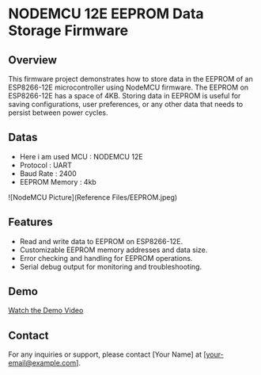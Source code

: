 # NODEMCU 12E EEPROM Data Storage Firmware


## Overview
This firmware project demonstrates how to store data in the EEPROM of an ESP8266-12E microcontroller using NodeMCU firmware. The EEPROM on ESP8266-12E has a space of 4KB. Storing data in EEPROM is useful for saving configurations, user preferences, or any other data that needs to persist between power cycles.

## Datas
- Here i am used MCU : NODEMCU 12E 
- Protocol : UART 
- Baud Rate : 2400 
- EEPROM Memory : 4kb 

![NodeMCU Picture](Reference Files/EEPROM.jpeg)

## Features
- Read and write data to EEPROM on ESP8266-12E.
- Customizable EEPROM memory addresses and data size.
- Error checking and handling for EEPROM operations.
- Serial debug output for monitoring and troubleshooting.

## Demo
[Watch the Demo Video](link-to-demo-video)

## Contact
For any inquiries or support, please contact [Your Name] at [your-email@example.com].

